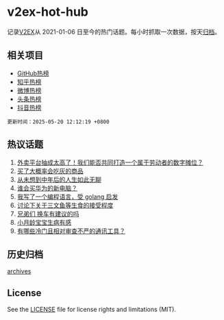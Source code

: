 # v2ex-hot-hub

 记录[V2EX](https://www.v2ex.com/)从 2021-01-06 日至今的热门话题。每小时抓取一次数据，按天[归档](archives)。
 
 ## 相关项目

- [GitHub热榜](https://github.com/it985/github-hot-hub)
- [知乎热榜](https://github.com/it985/zhihu-hot-hub)
- [微博热榜](https://github.com/it985/weibo-hot-hub)
- [头条热榜](https://github.com/it985/toutiao-hot-hub)
- [抖音热榜](https://github.com/it985/douyin-hot-hub)


 `更新时间：2025-05-20 12:12:19 +0800`

## 热议话题

1. [外卖平台抽成太高了！我们能否共同打造一个属于劳动者的数字摊位？](https://www.v2ex.com/t/1132723)
1. [买了大概率会吃灰的商品](https://www.v2ex.com/t/1132801)
1. [从未想到中年后的人生如此无聊](https://www.v2ex.com/t/1132792)
1. [谁会买华为的新电脑？](https://www.v2ex.com/t/1132926)
1. [我写了一个编程语言，受 golang 启发](https://www.v2ex.com/t/1132910)
1. [讨论下关于三文鱼等生食的接受程度](https://www.v2ex.com/t/1132752)
1. [兄弟们 换车有建议的吗](https://www.v2ex.com/t/1132909)
1. [小月龄宝宝生病有感](https://www.v2ex.com/t/1132842)
1. [有哪些冷门且相对审查不严的通讯工具？](https://www.v2ex.com/t/1132897)

## 历史归档

[archives](archives)

## License

See the [LICENSE](LICENSE) file for license rights and limitations (MIT).
